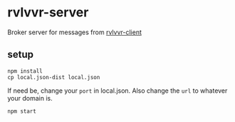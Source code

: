 # rvlvvr-server

Broker server for messages from [rvlvvr-client](https://github.com/rvlvvr/rvlvvr-client)

## setup

    npm install
    cp local.json-dist local.json

If need be, change your `port` in local.json. Also change the `url` to whatever your domain is.

    npm start